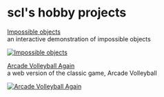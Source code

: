 # scl's hobby projects

[Impossible objects](https://scleewa.github.io/impossible-object)  
an interactive demonstration of impossible objects  

[![Impossible objects](https://scleewa.github.io/impossible-object/penrosetriangle.png)](https://scleewa.github.io/impossible-object)  



[Arcade Volleyball Again](https://scleewa.github.io/ava)  
a web version of the classic game, Arcade Volleyball

[![Arcade Volleyball Again](https://scleewa.github.io/ava/ava.png)](https://scleewa.github.io/ava)  


